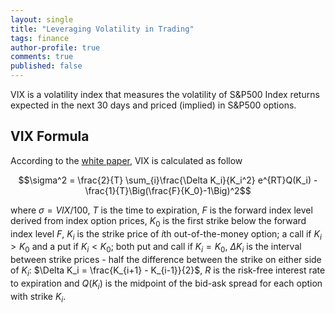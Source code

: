 ```yaml
---
layout: single
title: "Leveraging Volatility in Trading"
tags: finance
author-profile: true
comments: true
published: false
---
```


VIX is a volatility index that measures the volatility of S&P500 Index returns expected in the next 30 days and priced (implied) in S&P500 options.

## VIX Formula

According to the [white paper](https://cdn.cboe.com/resources/vix/vixwhite.pdf), VIX is calculated as follow

$$\sigma^2 = \frac{2}{T} \sum_{i}\frac{\Delta K_i}{K_i^2} e^{RT}Q(K_i) - \frac{1}{T}\Big(\frac{F}{K_0}-1\Big)^2$$

where $\sigma = VIX/100$, $T$ is the time to expiration, $F$ is the forward index level derived from index option prices, $K_0$ is the first strike below the forward index level $F$, $K_i$ is the strike price of $i$th out-of-the-money option; a call if $K_i > K_0$ and a put if $K_i < K_0$; both put and call if $K_i=K_0$, $\Delta K_i$ is the interval between strike prices -  half the difference between the strike on either side of $K_i$: $\Delta K_i = \frac{K_{i+1} - K_{i-1}}{2}$, $R$ is the risk-free interest rate to expiration and $Q(K_i)$ is the midpoint of the bid-ask spread for each option with strike $K_i$.
